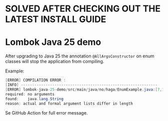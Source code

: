 # SOLVED AFTER CHECKING OUT THE LATEST INSTALL GUIDE

# Lombok Java 25 demo

After upgrading to Java 25 the annotation `@AllArgsConstructor` on enum classes will stop the application from compiling.

Example:
```java
[ERROR] COMPILATION ERROR :
[INFO] -------------------------------------------------------------
[ERROR] lombok-java-25-demo/src/main/java/no/haga/EnumExample.java:[7,14] constructor EnumExample in enum no.haga.EnumExample cannot be applied to given types;
required: no arguments
found:    java.lang.String
reason: actual and formal argument lists differ in length
```

Se GitHub Action for full error message.

